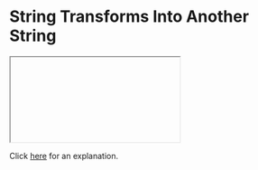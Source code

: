 # String Transforms Into Another String 

<iframe></iframe>

Click [here](Explanation.md) for an explanation.

